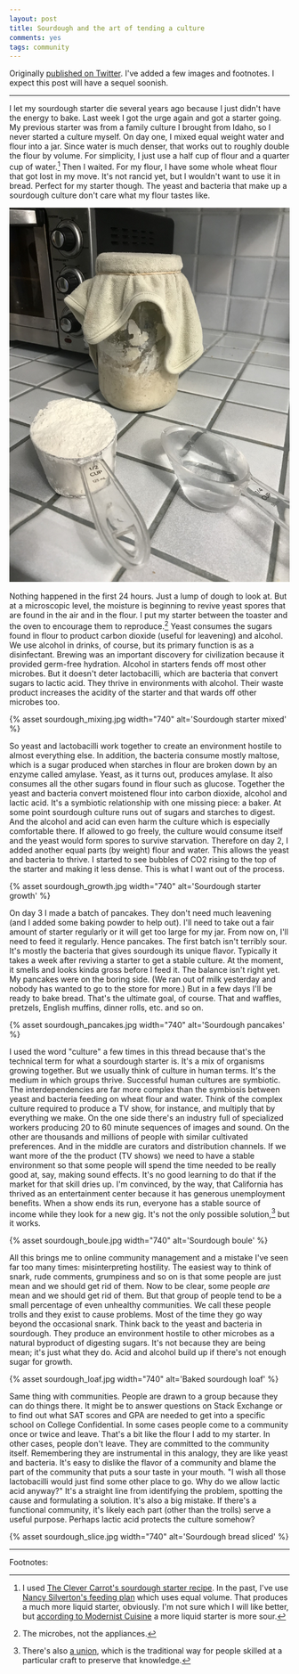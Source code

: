 ```yaml
---
layout: post
title: Sourdough and the art of tending a culture
comments: yes
tags: community
---
```


Originally [published on
Twitter](https://threadreaderapp.com/thread/1242203741517799425.html). I've
added a few images and footnotes. I expect this post will have a
sequel soonish.

---

I let my sourdough starter die several years ago because I just didn't
have the energy to bake. Last week I got the urge again and got a
starter going. My previous starter was from a family culture I brought
from Idaho, so I never started a culture myself. On day one, I mixed
equal weight water and flour into a jar. Since water is much denser,
that works out to roughly double the flour by volume. For simplicity,
I just use a half cup of flour and a quarter cup of water.[^1] Then I
waited. For my flour, I have some whole wheat flour that got lost in
my move. It's not rancid yet, but I wouldn't want to use it in
bread. Perfect for my starter though. The yeast and bacteria that make
up a sourdough culture don't care what my flour tastes like.

![Sourdough starter ingredients](/images/sourdough_ingredients.jpg)

Nothing happened in the first 24 hours. Just a lump of dough to look
at. But at a microscopic level, the moisture is beginning to revive
yeast spores that are found in the air and in the flour. I put my
starter between the toaster and the oven to encourage them to
reproduce.[^2] Yeast consumes the sugars found in flour to product
carbon dioxide (useful for leavening) and alcohol. We use alcohol in
drinks, of course, but its primary function is as a
disinfectant. Brewing was an important discovery for civilization
because it provided germ-free hydration.  Alcohol in starters fends
off most other microbes. But it doesn't deter lactobacilli, which are
bacteria that convert sugars to lactic acid. They thrive in
environments with alcohol. Their waste product increases the acidity
of the starter and that wards off other microbes too.

<!--![Sourdough starter mixed](/images/sourdough_mixing.jpg)-->
{% asset sourdough_mixing.jpg width="740" alt='Sourdough starter mixed' %}

So yeast and lactobacilli work together to create an environment
hostile to almost everything else. In addition, the bacteria consume
mostly maltose, which is a sugar produced when starches in flour are
broken down by an enzyme called amylase.  Yeast, as it turns out,
produces amylase. It also consumes all the other sugars found in flour
such as glucose. Together the yeast and bacteria convert moistened
flour into carbon dioxide, alcohol and lactic acid. It's a symbiotic
relationship with one missing piece: a baker.  At some point sourdough
culture runs out of sugars and starches to digest. And the alcohol and
acid can even harm the culture which is especially comfortable
there. If allowed to go freely, the culture would consume itself and
the yeast would form spores to survive starvation.  Therefore on day
2, I added another equal parts (by weight) flour and water. This
allows the yeast and bacteria to thrive. I started to see bubbles of
CO2 rising to the top of the starter and making it less dense. This is
what I want out of the process.

<!---![Sourdough starter growth](/images/sourdough_growth.jpg)-->
{% asset sourdough_growth.jpg width="740" alt='Sourdough starter growth' %}
 
On day 3 I made a batch of pancakes. They don't need much leavening
(and I added some baking powder to help out). I'll need to take out a
fair amount of starter regularly or it will get too large for my
jar. From now on, I'll need to feed it regularly. Hence pancakes.  The
first batch isn't terribly sour. It's mostly the bacteria that gives
sourdough its unique flavor. Typically it takes a week after reviving
a starter to get a stable culture. At the moment, it smells and looks
kinda gross before I feed it. The balance isn't right yet.  My
pancakes were on the boring side. (We ran out of milk yesterday and
nobody has wanted to go to the store for more.) But in a few days I'll
be ready to bake bread. That's the ultimate goal, of course. That and
waffles, pretzels, English muffins, dinner rolls, etc. and so on.

<!---![Sourdough pancakes](/images/sourdough_pancakes.jpg)-->
{% asset sourdough_pancakes.jpg width="740" alt='Sourdough pancakes' %}

I used the word "culture" a few times in this thread because that's
the technical term for what a sourdough starter is. It's a mix of
organisms growing together. But we usually think of culture in human
terms. It's the medium in which groups thrive.  Successful human
cultures are symbiotic. The interdependencies are far more complex
than the symbiosis between yeast and bacteria feeding on wheat flour
and water. Think of the complex culture required to produce a TV show,
for instance, and multiply that by everything we make.  On the one
side there's an industry full of specialized workers producing 20 to
60 minute sequences of images and sound. On the other are thousands
and millions of people with similar cultivated preferences. And in the
middle are curators and distribution channels.  If we want more of the
the product (TV shows) we need to have a stable environment so that
some people will spend the time needed to be really good at, say,
making sound effects. It's no good learning to do that if the market
for that skill dries up.  I'm convinced, by the way, that California
has thrived as an entertainment center because it has generous
unemployment benefits. When a show ends its run, everyone has a stable
source of income while they look for a new gig. It's not the only
possible solution,[^3] but it works.

<!---![Sourdough boule](/images/sourdough_boule.jpg)-->
{% asset sourdough_boule.jpg width="740" alt='Sourdough boule' %}

All this brings me to online community management and a mistake I've
seen far too many times: misinterpreting hostility. The easiest way to
think of snark, rude comments, grumpiness and so on is that some
people are just mean and we should get rid of them.  Now to be clear,
some people _are_ mean and we should get rid of them. But that group
of people tend to be a small percentage of even unhealthy
communities. We call these people trolls and they exist to cause
problems. Most of the time they go way beyond the occasional snark.
Think back to the yeast and bacteria in sourdough. They produce an
environment hostile to other microbes as a natural byproduct of
digesting sugars. It's not because they are being mean; it's just what
they do. Acid and alcohol build up if there's not enough sugar for
growth.

<!---![Baked sourdough loaf](/images/sourdough_loaf.jpg)-->
{% asset sourdough_loaf.jpg width="740" alt='Baked sourdough loaf' %}

Same thing with communities. People are drawn to a group because they
can do things there. It might be to answer questions on Stack Exchange
or to find out what SAT scores and GPA are needed to get into a
specific school on College Confidential.  In some cases people come to
a community once or twice and leave. That's a bit like the flour I add
to my starter. In other cases, people don't leave. They are committed
to the community itself. Remembering they are instrumental in this
analogy, they are like yeast and bacteria.  It's easy to dislike the
flavor of a community and blame the part of the community that puts a
sour taste in your mouth. "I wish all those lactobacilli would just
find some other place to go. Why do we allow lactic acid anyway?"
It's a straight line from identifying the problem, spotting the cause
and formulating a solution. It's also a big mistake. If there's a
functional community, it's likely each part (other than the trolls)
serve a useful purpose. Perhaps lactic acid protects the culture
somehow?

<!---![Sourdough bread sliced](/images/sourdough_slice.jpg)-->
{% asset sourdough_slice.jpg width="740" alt='Sourdough bread sliced' %}

---

Footnotes:

[^1]: I used [The Clever Carrot's sourdough starter
    recipe](https://www.theclevercarrot.com/2019/03/beginner-sourdough-starter-recipe/). In
    the past, I've use [Nancy Silverton's feeding
    plan](https://www.food.com/recipe/nancy-silverton-s-grape-sourdough-starter-316306)
    which uses equal volume. That produces a much more liquid starter,
    obviously. I'm not sure which I will like better, but [according
    to Modernist
    Cuisine](https://modernistcuisine.com/2018/09/sourdough-science/)
    a more liquid starter is more sour.

[^2]: The microbes, not the appliances.

[^3]: There's also [a
    union](https://sound.stackexchange.com/questions/849/how-important-is-union-membership-for-sound-designers-and-production-sound-mixer),
    which is the traditional way for people skilled at a particular
    craft to preserve that knowledge.
